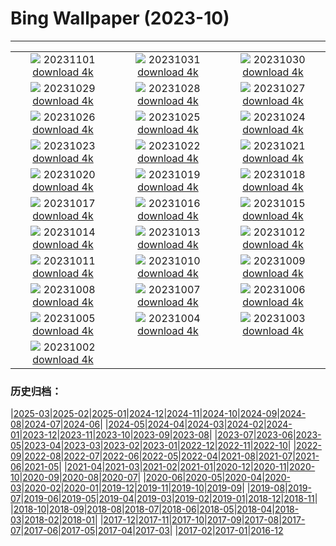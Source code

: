 # Bing Wallpaper (2023-10)
**************
| | | |
| :----: | :----: | :----: |
| ![](https://www.bing.com/th?id=OHR.HautBarr_ZH-CN8274813404_1920x1080.jpg) 20231101 [download 4k](https://www.bing.com/th?id=OHR.HautBarr_ZH-CN8274813404_UHD.jpg) | ![](https://www.bing.com/th?id=OHR.HalloweenCuteAI_ZH-CN1079713117_1920x1080.jpg) 20231031 [download 4k](https://www.bing.com/th?id=OHR.HalloweenCuteAI_ZH-CN1079713117_UHD.jpg) | ![](https://www.bing.com/th?id=OHR.AutumnRaven_ZH-CN7897841947_1920x1080.jpg) 20231030 [download 4k](https://www.bing.com/th?id=OHR.AutumnRaven_ZH-CN7897841947_UHD.jpg) |
| ![](https://www.bing.com/th?id=OHR.SavannahSculpture_ZH-CN7663694208_1920x1080.jpg) 20231029 [download 4k](https://www.bing.com/th?id=OHR.SavannahSculpture_ZH-CN7663694208_UHD.jpg) | ![](https://www.bing.com/th?id=OHR.FiveWinds_ZH-CN7503464049_1920x1080.jpg) 20231028 [download 4k](https://www.bing.com/th?id=OHR.FiveWinds_ZH-CN7503464049_UHD.jpg) | ![](https://www.bing.com/th?id=OHR.OldBridgeSkye_ZH-CN7228411986_1920x1080.jpg) 20231027 [download 4k](https://www.bing.com/th?id=OHR.OldBridgeSkye_ZH-CN7228411986_UHD.jpg) |
| ![](https://www.bing.com/th?id=OHR.ViennaAutumn_ZH-CN7011999199_1920x1080.jpg) 20231026 [download 4k](https://www.bing.com/th?id=OHR.ViennaAutumn_ZH-CN7011999199_UHD.jpg) | ![](https://www.bing.com/th?id=OHR.GrandStaircase_ZH-CN5928937512_1920x1080.jpg) 20231025 [download 4k](https://www.bing.com/th?id=OHR.GrandStaircase_ZH-CN5928937512_UHD.jpg) | ![](https://www.bing.com/th?id=OHR.FuzerCastle_ZH-CN5485191349_1920x1080.jpg) 20231024 [download 4k](https://www.bing.com/th?id=OHR.FuzerCastle_ZH-CN5485191349_UHD.jpg) |
| ![](https://www.bing.com/th?id=OHR.PoconosMaze_ZH-CN4696904367_1920x1080.jpg) 20231023 [download 4k](https://www.bing.com/th?id=OHR.PoconosMaze_ZH-CN4696904367_UHD.jpg) | ![](https://www.bing.com/th?id=OHR.AstoriaBridge_ZH-CN5052905610_1920x1080.jpg) 20231022 [download 4k](https://www.bing.com/th?id=OHR.AstoriaBridge_ZH-CN5052905610_UHD.jpg) | ![](https://www.bing.com/th?id=OHR.PersepolisRelief_ZH-CN4910990690_1920x1080.jpg) 20231021 [download 4k](https://www.bing.com/th?id=OHR.PersepolisRelief_ZH-CN4910990690_UHD.jpg) |
| ![](https://www.bing.com/th?id=OHR.PygmySloth_ZH-CN4739853522_1920x1080.jpg) 20231020 [download 4k](https://www.bing.com/th?id=OHR.PygmySloth_ZH-CN4739853522_UHD.jpg) | ![](https://www.bing.com/th?id=OHR.CastellyGwyntUK_ZH-CN1219668479_1920x1080.jpg) 20231019 [download 4k](https://www.bing.com/th?id=OHR.CastellyGwyntUK_ZH-CN1219668479_UHD.jpg) | ![](https://www.bing.com/th?id=OHR.KodiakAlaska_ZH-CN0627619150_1920x1080.jpg) 20231018 [download 4k](https://www.bing.com/th?id=OHR.KodiakAlaska_ZH-CN0627619150_UHD.jpg) |
| ![](https://www.bing.com/th?id=OHR.GenoeseTower_ZH-CN0086623003_1920x1080.jpg) 20231017 [download 4k](https://www.bing.com/th?id=OHR.GenoeseTower_ZH-CN0086623003_UHD.jpg) | ![](https://www.bing.com/th?id=OHR.GoldenEnchantments_ZH-CN9686531344_1920x1080.jpg) 20231016 [download 4k](https://www.bing.com/th?id=OHR.GoldenEnchantments_ZH-CN9686531344_UHD.jpg) | ![](https://www.bing.com/th?id=OHR.AutumnHedgehog_ZH-CN7309314630_1920x1080.jpg) 20231015 [download 4k](https://www.bing.com/th?id=OHR.AutumnHedgehog_ZH-CN7309314630_UHD.jpg) |
| ![](https://www.bing.com/th?id=OHR.RingEclipse_ZH-CN7063841581_1920x1080.jpg) 20231014 [download 4k](https://www.bing.com/th?id=OHR.RingEclipse_ZH-CN7063841581_UHD.jpg) | ![](https://www.bing.com/th?id=OHR.ViesteItaly_ZH-CN6693499674_1920x1080.jpg) 20231013 [download 4k](https://www.bing.com/th?id=OHR.ViesteItaly_ZH-CN6693499674_UHD.jpg) | ![](https://www.bing.com/th?id=OHR.IdahoBarn_ZH-CN6472682534_1920x1080.jpg) 20231012 [download 4k](https://www.bing.com/th?id=OHR.IdahoBarn_ZH-CN6472682534_UHD.jpg) |
| ![](https://www.bing.com/th?id=OHR.JohnDayFossil_ZH-CN6265838332_1920x1080.jpg) 20231011 [download 4k](https://www.bing.com/th?id=OHR.JohnDayFossil_ZH-CN6265838332_UHD.jpg) | ![](https://www.bing.com/th?id=OHR.SoprisSunrise_ZH-CN5935701155_1920x1080.jpg) 20231010 [download 4k](https://www.bing.com/th?id=OHR.SoprisSunrise_ZH-CN5935701155_UHD.jpg) | ![](https://www.bing.com/th?id=OHR.FremontPetroglyph_ZH-CN5736573545_1920x1080.jpg) 20231009 [download 4k](https://www.bing.com/th?id=OHR.FremontPetroglyph_ZH-CN5736573545_UHD.jpg) |
| ![](https://www.bing.com/th?id=OHR.OctoClam_ZH-CN5427646548_1920x1080.jpg) 20231008 [download 4k](https://www.bing.com/th?id=OHR.OctoClam_ZH-CN5427646548_UHD.jpg) | ![](https://www.bing.com/th?id=OHR.GrizzlyFalls_ZH-CN5152476563_1920x1080.jpg) 20231007 [download 4k](https://www.bing.com/th?id=OHR.GrizzlyFalls_ZH-CN5152476563_UHD.jpg) | ![](https://www.bing.com/th?id=OHR.TaughannockFalls_ZH-CN4580750386_1920x1080.jpg) 20231006 [download 4k](https://www.bing.com/th?id=OHR.TaughannockFalls_ZH-CN4580750386_UHD.jpg) |
| ![](https://www.bing.com/th?id=OHR.GentooJump_ZH-CN9625511393_1920x1080.jpg) 20231005 [download 4k](https://www.bing.com/th?id=OHR.GentooJump_ZH-CN9625511393_UHD.jpg) | ![](https://www.bing.com/th?id=OHR.TarantulaNebula_ZH-CN9340300473_1920x1080.jpg) 20231004 [download 4k](https://www.bing.com/th?id=OHR.TarantulaNebula_ZH-CN9340300473_UHD.jpg) | ![](https://www.bing.com/th?id=OHR.WhitsundaySwirl_ZH-CN9085371328_1920x1080.jpg) 20231003 [download 4k](https://www.bing.com/th?id=OHR.WhitsundaySwirl_ZH-CN9085371328_UHD.jpg) |
| ![](https://www.bing.com/th?id=OHR.VerdonCanyon_ZH-CN8872507857_1920x1080.jpg) 20231002 [download 4k](https://www.bing.com/th?id=OHR.VerdonCanyon_ZH-CN8872507857_UHD.jpg) |  |  |

### 历史归档：

|[2025-03](bing/2025-03/2025-03.md)|[2025-02](bing/2025-02/2025-02.md)|[2025-01](bing/2025-01/2025-01.md)|[2024-12](bing/2024-12/2024-12.md)|[2024-11](bing/2024-11/2024-11.md)|[2024-10](bing/2024-10/2024-10.md)|[2024-09](bing/2024-09/2024-09.md)|[2024-08](bing/2024-08/2024-08.md)|[2024-07](bing/2024-07/2024-07.md)|[2024-06](bing/2024-06/2024-06.md)|
|[2024-05](bing/2024-05/2024-05.md)|[2024-04](bing/2024-04/2024-04.md)|[2024-03](bing/2024-03/2024-03.md)|[2024-02](bing/2024-02/2024-02.md)|[2024-01](bing/2024-01/2024-01.md)|[2023-12](bing/2023-12/2023-12.md)|[2023-11](bing/2023-11/2023-11.md)|[2023-10](bing/2023-10/2023-10.md)|[2023-09](bing/2023-09/2023-09.md)|[2023-08](bing/2023-08/2023-08.md)|
|[2023-07](bing/2023-07/2023-07.md)|[2023-06](bing/2023-06/2023-06.md)|[2023-05](bing/2023-05/2023-05.md)|[2023-04](bing/2023-04/2023-04.md)|[2023-03](bing/2023-03/2023-03.md)|[2023-02](bing/2023-02/2023-02.md)|[2023-01](bing/2023-01/2023-01.md)|[2022-12](bing/2022-12/2022-12.md)|[2022-11](bing/2022-11/2022-11.md)|[2022-10](bing/2022-10/2022-10.md)|
|[2022-09](bing/2022-09/2022-09.md)|[2022-08](bing/2022-08/2022-08.md)|[2022-07](bing/2022-07/2022-07.md)|[2022-06](bing/2022-06/2022-06.md)|[2022-05](bing/2022-05/2022-05.md)|[2022-04](bing/2022-04/2022-04.md)|[2021-08](bing/2021-08/2021-08.md)|[2021-07](bing/2021-07/2021-07.md)|[2021-06](bing/2021-06/2021-06.md)|[2021-05](bing/2021-05/2021-05.md)|
|[2021-04](bing/2021-04/2021-04.md)|[2021-03](bing/2021-03/2021-03.md)|[2021-02](bing/2021-02/2021-02.md)|[2021-01](bing/2021-01/2021-01.md)|[2020-12](bing/2020-12/2020-12.md)|[2020-11](bing/2020-11/2020-11.md)|[2020-10](bing/2020-10/2020-10.md)|[2020-09](bing/2020-09/2020-09.md)|[2020-08](bing/2020-08/2020-08.md)|[2020-07](bing/2020-07/2020-07.md)|
|[2020-06](bing/2020-06/2020-06.md)|[2020-05](bing/2020-05/2020-05.md)|[2020-04](bing/2020-04/2020-04.md)|[2020-03](bing/2020-03/2020-03.md)|[2020-02](bing/2020-02/2020-02.md)|[2020-01](bing/2020-01/2020-01.md)|[2019-12](bing/2019-12/2019-12.md)|[2019-11](bing/2019-11/2019-11.md)|[2019-10](bing/2019-10/2019-10.md)|[2019-09](bing/2019-09/2019-09.md)|
|[2019-08](bing/2019-08/2019-08.md)|[2019-07](bing/2019-07/2019-07.md)|[2019-06](bing/2019-06/2019-06.md)|[2019-05](bing/2019-05/2019-05.md)|[2019-04](bing/2019-04/2019-04.md)|[2019-03](bing/2019-03/2019-03.md)|[2019-02](bing/2019-02/2019-02.md)|[2019-01](bing/2019-01/2019-01.md)|[2018-12](bing/2018-12/2018-12.md)|[2018-11](bing/2018-11/2018-11.md)|
|[2018-10](bing/2018-10/2018-10.md)|[2018-09](bing/2018-09/2018-09.md)|[2018-08](bing/2018-08/2018-08.md)|[2018-07](bing/2018-07/2018-07.md)|[2018-06](bing/2018-06/2018-06.md)|[2018-05](bing/2018-05/2018-05.md)|[2018-04](bing/2018-04/2018-04.md)|[2018-03](bing/2018-03/2018-03.md)|[2018-02](bing/2018-02/2018-02.md)|[2018-01](bing/2018-01/2018-01.md)|
|[2017-12](bing/2017-12/2017-12.md)|[2017-11](bing/2017-11/2017-11.md)|[2017-10](bing/2017-10/2017-10.md)|[2017-09](bing/2017-09/2017-09.md)|[2017-08](bing/2017-08/2017-08.md)|[2017-07](bing/2017-07/2017-07.md)|[2017-06](bing/2017-06/2017-06.md)|[2017-05](bing/2017-05/2017-05.md)|[2017-04](bing/2017-04/2017-04.md)|[2017-03](bing/2017-03/2017-03.md)|
|[2017-02](bing/2017-02/2017-02.md)|[2017-01](bing/2017-01/2017-01.md)|[2016-12](bing/2016-12/2016-12.md)